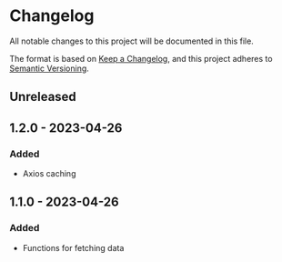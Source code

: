 # Changelog

All notable changes to this project will be documented in this file.

The format is based on [Keep a Changelog](https://keepachangelog.com/en/1.0.0/),
and this project adheres to [Semantic Versioning](https://semver.org/spec/v2.0.0.html).

## Unreleased

## 1.2.0 - 2023-04-26
### Added
- Axios caching

## 1.1.0 - 2023-04-26
### Added
- Functions for fetching data
